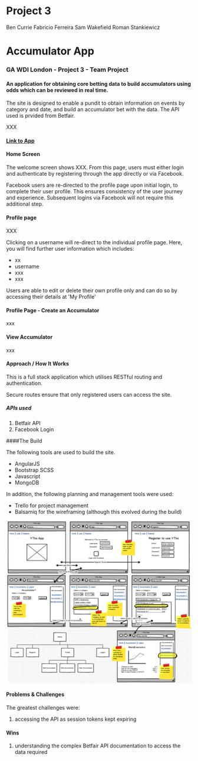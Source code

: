 # Project 3
Ben Currie
Fabricio Ferreira
Sam Wakefield
Roman Stankiewicz

# Accumulator App

### GA WDI London - Project 3 - Team Project

#### An application for obtaining core betting data to build accumulators using odds which can be reviewed in real time.

The site is designed to enable a pundit to obtain information on events by category and date, and build an accumulator bet with the data.  The API used is prvided from Betfair.

XXX

#### [Link to App](https://powerful-mountain-XXXXX.herokuapp.com/)

#### Home Screen
The welcome screen shows XXX.  From this page, users must either login and authenticate by registering through the app directly or via Facebook.

<!-- //Check this -->
Facebook users are re-directed to the profile page upon initial login, to complete their user profile.  This ensures consistency of the user journey and experience.
Subsequent logins via Facebook will not require this additional step.

#### Profile page
####
XXX

<!-- ![](./src/assets/images/CR_UserIndex.png) INSERT IMAGES HERE -->

Clicking on a username will re-direct to the individual profile page.  Here, you will find further user information which includes:

* xx
* username
* xxx
* xxx


Users are able to edit or delete their own profile only and can do so by accessing their details at 'My Profile'

#### Profile Page - Create an Accumulator
xxx



#### View Accumulator
xxx

#### Approach / How It Works
This is a full stack application which utilises RESTful routing and authentication.

Secure routes ensure that only registered users can access the site.

##### APIs used

1. Betfair API
2. Facebook Login

####The Build

The following tools are used to build the site.

* AngularJS
* Bootstrap SCSS
* Javascript
* MongoDB

In addition, the following planning and management tools were used:

* Trello for project management
* Balsamiq for the wireframing (although this evolved during the build)

![](./src/images/P3_BalsamiqAll.png)


#### Problems & Challenges

The greatest challenges were:

1. accessing the API as session tokens kept expiring


#### Wins
1. understanding the complex Betfair API documentation to access the data required
